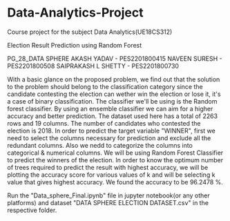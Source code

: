 # Data-Analytics-Project
Course project for the subject Data Analytics(UE18CS312)

Election Result Prediction using Random Forest

PG_28_DATA SPHERE
AKASH YADAV         - PES2201800415
NAVEEN SURESH       - PES2201800508
SAIPRAKASH L SHETTY - PES2201800730

With a basic glance on the proposed problem, we find out that the solution to the problem should belong to the classification category since the candidate contesting the election can wether win the election or lose it, it's a case of binary classification. The classifier we'll be using is the Random forest classifier. By using an ensemble classifier we can aim for a higher accuracy and better prediction.
The dataset used here has a total of 2263 rows and 19 columns. The number of candidates who contested the election is 2018.
In order to predict the target variable "WINNER", first we need to select the columns necessary for prediction and exclude all the redundant columns. Also we nedd to categorize the columns into categorical & numerical columns.
We will be using Random Forest Classifier to predict the winners of the election. In order to know the optimum number of trees required to predict the result with highest accuracy, we will be plotting the accuracy score for various values of k and will be selecting k value that gives highest accuracy.
We found the accuracy to be 96.2478 %. 

Run the "Data_sphere_Final.ipynb" file in jupyter notebook(or any other platforms) and dataset "DATA SPHERE ELECTION DATASET.csv" in the respective folder.
